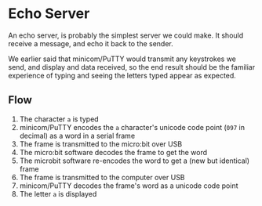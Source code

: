 # Echo Server

An echo server, is probably the simplest server we could make.
It should receive a message, and echo it back to the sender.

We earlier said that minicom/PuTTY would transmit any keystrokes we send,
and display and data received,
so the end result should be the familiar experience of typing and seeing the letters typed appear as expected.

## Flow

1. The character `a` is typed
2. minicom/PuTTY encodes the `a` character's unicode code point (`097` in decimal) as a word in a serial frame
3. The frame is transmitted to the micro:bit over USB
4. The micro:bit software decodes the frame to get the word
5. The microbit software re-encodes the word to get a (new but identical) frame
6. The frame is transmitted to the computer over USB
7. minicom/PuTTY decodes the frame's word as a unicode code point
8. The letter `a` is displayed
